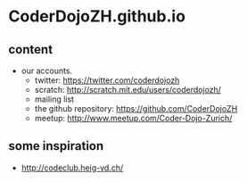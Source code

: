 # CoderDojoZH.github.io

## content

- our accounts.
  - twitter: https://twitter.com/coderdojozh
  - scratch: http://scratch.mit.edu/users/coderdojozh/
  - mailing list
  - the github repository: https://github.com/CoderDojoZH
  - meetup: http://www.meetup.com/Coder-Dojo-Zurich/

## some inspiration

- http://codeclub.heig-vd.ch/
